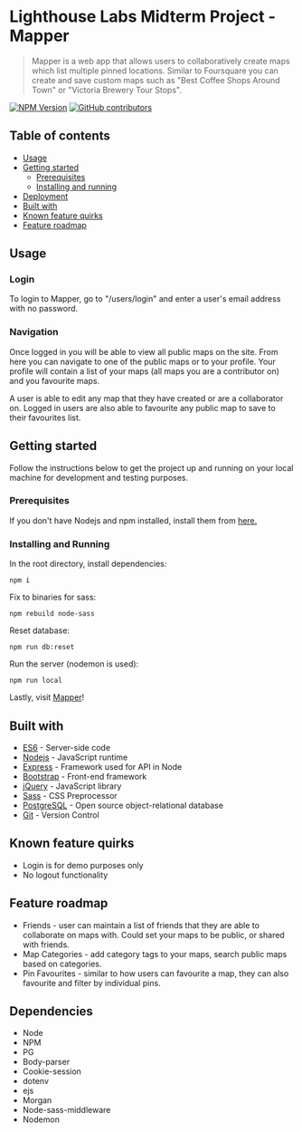 # Lighthouse Labs Midterm Project - Mapper

> Mapper is a web app that allows users to collaboratively create maps which list multiple pinned locations. Similar to Foursquare you can create and save custom maps such as "Best Coffee Shops Around Town" or "Victoria Brewery Tour Stops".

<!-- Badges -->

[![NPM Version](https://img.shields.io/npm/v/npm.svg?style=flat)]()
[![GitHub contributors](https://img.shields.io/github/contributors/jlangy/mapper?style=flat)]() 

## Table of contents

- [Usage](#usage)
- [Getting started](#getting-started)
  - [Prerequisites](#prerequisites)
  - [Installing and running](#installing-and-running)
- [Deployment](#deployment)
- [Built with](#built-with)
- [Known feature quirks](#known-issues-/-bugs)
- [Feature roadmap](#feature-roadmap)
  

## Usage

### Login
To login to Mapper, go to "/users/login" and enter a user's email address with no password. 

### Navigation 
Once logged in you will be able to view all public maps on the site. From here you can navigate to one of the public maps or to your profile. Your profile will contain a list of your maps (all maps you are a contributor on) and you favourite maps. 

A user is able to edit any map that they have created or are a collaborator on. Logged in users are also able to favourite any public map to save to their favourites list.



<!-- Screenshots -->


## Getting started

Follow the instructions below to get the project up and running on your local machine for development and testing purposes. 

### Prerequisites

If you don't have Nodejs and npm installed, install them from [here.](https://nodejs.org/en/)

### Installing and Running

In the root directory, install dependencies:

```
npm i
```
Fix to binaries for sass:
```
npm rebuild node-sass
```
Reset database:

```
npm run db:reset
```
Run the server (nodemon is used):
```
npm run local
```
Lastly, visit [Mapper](http://localhost:3000/maps)!


## Built with

- [ES6]() - Server-side code
- [Nodejs](https://nodejs.org/en/) - JavaScript runtime
- [Express](https://expressjs.com/) - Framework used for API in Node
- [Bootstrap](https://sass-lang.com//) - Front-end framework
- [jQuery](https://jquery.com/) - JavaScript library
- [Sass](https://sass-lang.com/) - CSS Preprocessor
- [PostgreSQL](https://www.postgresql.org/) - Open source object-relational database
- [Git](https://git-scm.com/) - Version Control

## Known feature quirks

- Login is for demo purposes only
- No logout functionality


## Feature roadmap

- Friends - user can maintain a list of friends that they are able to collaborate on maps with. Could set your maps to be public, or shared with friends.
- Map Categories - add category tags to your maps, search public maps based on categories.
- Pin Favourites - similar to how users can favourite a map, they can also favourite and filter by individual pins.


## Dependencies

- Node
- NPM 
- PG 
- Body-parser
- Cookie-session 
- dotenv
- ejs
- Morgan
- Node-sass-middleware
- Nodemon

